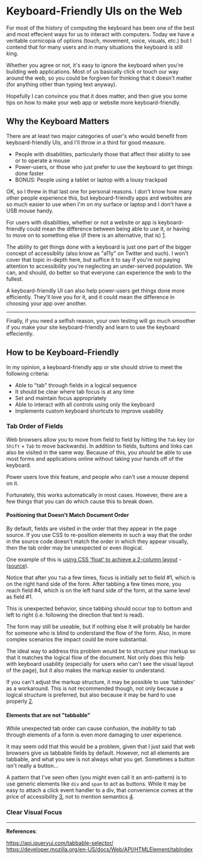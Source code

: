 Keyboard-Friendly UIs on the Web
================================

For most of the history of computing the keyboard has been one of the best and
most effecient ways for us to interact with computers. Today we have a veritable
cornicopia of options (touch, movement, voice, visuals, etc.) but I contend that
for many users and in many situations the keyboard is still king.

Whether you agree or not, it's easy to ignore the keyboard when you're building
web applications. Most of us basically click or touch our way around the web, so
you could be forgiven for thinking that it doesn't matter (for anything other
than typing text anyway).

Hopefully I can convince you that it does matter, and then give you some tips on
how to make your web app or website more keyboard-friendly. 

Why the Keyboard Matters
------------------------

There are at least two major categories of user's who would benefit from
keyboard-friendly UIs, and I'll throw in a third for good measure.

* People with disabilities, particularly those that affect their ability to see
  or to operate a mouse
* Power-users, or those who just prefer to use the keyboard to get things done
  faster
* BONUS: People using a tablet or laptop with a lousy trackpad

OK, so I threw in that last one for personal reasons. I don't know how many
other people experience this, but keyboard-friendly apps and websites are so
much easier to use when I'm on my surface or laptop and I don't have a USB mouse
handy.

For users with disabilities, whether or not a website or app is
keyboard-friendly could mean the difference between being able to use it, or
having to move on to something else (if there is an alternative, that is) [1].

The ability to get things done with a keyboard is just one part of the bigger
concept of accessiblity (also know as "a11y" on Twitter and such). I won't
cover that topic in-depth here, but suffice it to say if you're not paying
attention to accessibility you're neglecting an under-served population. We can,
and should, do better so that everyone can experience the web to the fullest. 

A keyboard-friendly UI can also help power-users get things done more
efficiently. They'll love you for it, and it could mean the difference in
choosing your app over another.

***
Finally, if you need a selfish reason, your own testing will go much smoother if
you make your site keyboard-friendly and learn to use the keyboard effeciently.

How to be Keyboard-Friendly
---------------------------

In my opinion, a keyboard-friendly app or site should strive to meet the
following criteria:

* Able to "tab" through fields in a logical sequence
* It should be clear where tab focus is at any time
* Set and maintain focus appropriately
* Able to interact with all controls using only the keyboard
* Implements custom keyboard shortcuts to improve usability

### Tab Order of Fields

Web browsers allow you to move from field to field by hitting the `Tab` key (or
`Shift` + `Tab` to move backwards). In addition to fields, buttons and links
can also be visited in the same way. Because of this, you _*should*_ be able to 
use most forms and applications online without taking your hands off of the
keyboard.

Power users love this feature, and people who can't use a mouse depend on it.

Fortunately, this works automatically in most cases. However, there are a few
things that you can do which cause this to break down.

#### Positioning that Doesn't Match Document Order

By default, fields are visited in the order that they appear in the page source.
If you use CSS to re-position elements in such a way that the order in the
source code doesn't match the order in which they appear visually, then the tab
order may be unexpected or even illogical.

One example of this is [using CSS 'float' to achieve a 2-column layout](https://jsfiddle.net/mattheyan/wvbax0tw/1/embedded/result/) - ([source](https://jsfiddle.net/mattheyan/wvbax0tw/1/)).

Notice that after you `Tab` a few times, focus is initially set to field #1,
which is on the right hand side of the form. After tabbing a few times more, you
reach field #4, which is on the left hand side of the form, at the same level as
field #1.

This is unexpected behavior, since tabbing should occur top to bottom and left
to right (i.e. following the direction that text is read).

The form may still be useable, but if nothing else it will probably be harder
for someone who is blind to understand the flow of the form. Also, in more
complex scenarios the impact could be more substantial.

The ideal way to address this problem would be to structure your markup so that
it matches the logical flow of the document. Not only does this help with
keyboard usability (especially for users who can't see the visual layout of the
page), but it also makes the markup easier to understand.

If you can't adjust the markup structure, it may be possible to use 'tabindex'
as a workaround. This is not recommended though, not only because a logical
structure is preferred, but also because it may be hard to use properly [2].

#### Elements that are not "tabbable"

While unexpected tab order can cause confusion, the _*inability*_ to tab through
elements of a form is even more damaging to user experience. 

It may seem odd that this would be a problem, given that I just said that web
browsers give us tabbable fields by default. However, not all elements are
tabbable, and what you see is not always what you get. Sometimes a button isn't
really a button...

A pattern that I've seen often (you might even call it an anti-pattern) is to
use generic elements like `div` and `span` to act as buttons. While it may be
easy to attach a click event handler to a div, that convenience comes at the
price of accessibility [3], not to mention semantics [4].

### Clear Visual Focus

---------------------------------------

**References**:

[1]: http://webaim.org/techniques/keyboard/
[2]: http://webaim.org/techniques/keyboard/tabindex
[3]: http://www.karlgroves.com/2013/05/14/links-are-not-buttons-neither-are-divs-and-spans/
[4]: http://davidwalsh.name/html5-buttons

https://api.jqueryui.com/tabbable-selector/
https://developer.mozilla.org/en-US/docs/Web/API/HTMLElement/tabIndex
